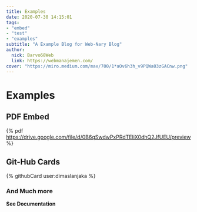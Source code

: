 ```yaml
---
title: Examples
date: 2020-07-30 14:15:01
tags:
- "embed"
- "test"
- "examples"
subtitle: "A Example Blog for Web-Nary Blog"
author:
  nick: Barvo68Web
  link: https://webmanajemen.com/
cover: "https://miro.medium.com/max/700/1*aOv6h3h_v9PQWa03zGACnw.png"
---
```

<!-- change extension to md -->
# Examples

## PDF Embed

{% pdf https://drive.google.com/file/d/0B6qSwdwPxPRdTEliX0dhQ2JfUEU/preview %}

## Git-Hub Cards

{% githubCard user:dimaslanjaka %}

### And Much more

**See Documentation**
